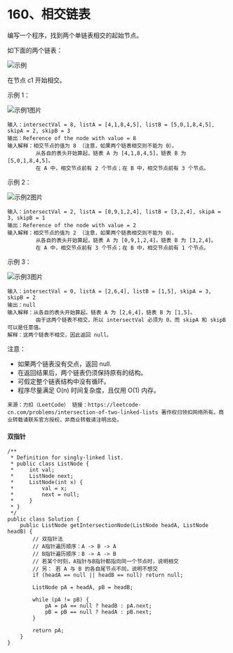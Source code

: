 160、相交链表
===

编写一个程序，找到两个单链表相交的起始节点。<br>

如下面的两个链表：<br>

![示例](https://assets.leetcode-cn.com/aliyun-lc-upload/uploads/2018/12/14/160_statement.png)

在节点 c1 开始相交。<br>

示例 1：<br>

![示例1图片](https://assets.leetcode-cn.com/aliyun-lc-upload/uploads/2018/12/14/160_example_1.png)
```
输入：intersectVal = 8, listA = [4,1,8,4,5], listB = [5,0,1,8,4,5], skipA = 2, skipB = 3
输出：Reference of the node with value = 8
输入解释：相交节点的值为 8 （注意，如果两个链表相交则不能为 0）。
         从各自的表头开始算起，链表 A 为 [4,1,8,4,5]，链表 B 为 [5,0,1,8,4,5]。
         在 A 中，相交节点前有 2 个节点；在 B 中，相交节点前有 3 个节点。
```
示例 2：<br>

![示例2图片](https://assets.leetcode-cn.com/aliyun-lc-upload/uploads/2018/12/14/160_example_2.png)
```
输入：intersectVal = 2, listA = [0,9,1,2,4], listB = [3,2,4], skipA = 3, skipB = 1
输出：Reference of the node with value = 2
输入解释：相交节点的值为 2 （注意，如果两个链表相交则不能为 0）。
         从各自的表头开始算起，链表 A 为 [0,9,1,2,4]，链表 B 为 [3,2,4]。
         在 A 中，相交节点前有 3 个节点；在 B 中，相交节点前有 1 个节点。
```

示例 3：<br>

![示例3图片](https://assets.leetcode-cn.com/aliyun-lc-upload/uploads/2018/12/14/160_example_3.png)
```
输入：intersectVal = 0, listA = [2,6,4], listB = [1,5], skipA = 3, skipB = 2
输出：null
输入解释：从各自的表头开始算起，链表 A 为 [2,6,4]，链表 B 为 [1,5]。
         由于这两个链表不相交，所以 intersectVal 必须为 0，而 skipA 和 skipB 可以是任意值。
解释：这两个链表不相交，因此返回 null。
```

注意：<br>
* 如果两个链表没有交点，返回 null.
* 在返回结果后，两个链表仍须保持原有的结构。
* 可假定整个链表结构中没有循环。
* 程序尽量满足 O(n) 时间复杂度，且仅用 O(1) 内存。

``
来源：力扣（LeetCode）
链接：https://leetcode-cn.com/problems/intersection-of-two-linked-lists
著作权归领扣网络所有。商业转载请联系官方授权，非商业转载请注明出处。
``

#### 双指针
```
/**
 * Definition for singly-linked list.
 * public class ListNode {
 *     int val;
 *     ListNode next;
 *     ListNode(int x) {
 *         val = x;
 *         next = null;
 *     }
 * }
 */
public class Solution {
    public ListNode getIntersectionNode(ListNode headA, ListNode headB) {
        // 双指针法 
        // A指针遍历顺序：A -> B -> A
        // B指针遍历顺序：B -> A -> B
        // 若某个时刻，A指针与B指针都指向同一个节点时，说明相交
        // 另： 若 A 与 B 的各自尾节点不同，说明不想交
        if (headA == null || headB == null) return null;
        
        ListNode pA = headA, pB = headB;
        
        while (pA != pB) {
            pA = pA == null ? headB : pA.next;
            pB = pB == null ? headA : pB.next;
        }
        
        return pA;
    }
}
```
